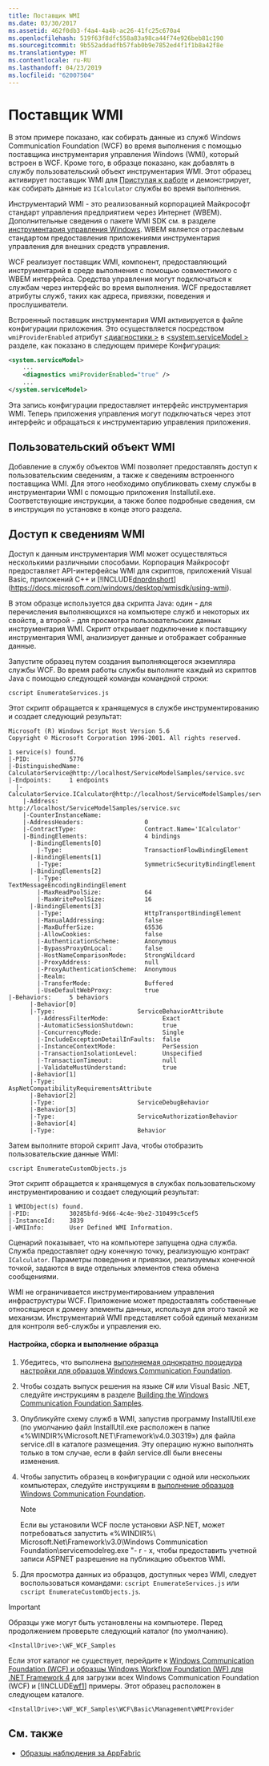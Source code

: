 ```yaml
---
title: Поставщик WMI
ms.date: 03/30/2017
ms.assetid: 462f0db3-f4a4-4a4b-ac26-41fc25c670a4
ms.openlocfilehash: 519f63f8dfc558a83a98ca44f74e926beb81c190
ms.sourcegitcommit: 9b552addadfb57fab0b9e7852ed4f1f1b8a42f8e
ms.translationtype: MT
ms.contentlocale: ru-RU
ms.lasthandoff: 04/23/2019
ms.locfileid: "62007504"
---
```

# <a name="wmi-provider"></a>Поставщик WMI
В этом примере показано, как собирать данные из служб Windows Communication Foundation (WCF) во время выполнения с помощью поставщика инструментария управления Windows (WMI), который встроен в WCF. Кроме того, в образце показано, как добавлять в службу пользовательский объект инструментария WMI. Этот образец активирует поставщик WMI для [Приступая к работе](../../../../docs/framework/wcf/samples/getting-started-sample.md) и демонстрирует, как собирать данные из `ICalculator` службы во время выполнения.  
  
 Инструментарий WMI - это реализованный корпорацией Майкрософт стандарт управления предприятием через Интернет (WBEM). Дополнительные сведения о пакете WMI SDK см. в разделе [инструментария управления Windows](/windows/desktop/WmiSdk/wmi-start-page). WBEM является отраслевым стандартом предоставления приложениями инструментария управления для внешних средств управления.  
  
 WCF реализует поставщик WMI, компонент, предоставляющий инструментарий в среде выполнения с помощью совместимого с WBEM интерфейса. Средства управления могут подключаться к службам через интерфейс во время выполнения. WCF предоставляет атрибуты служб, таких как адреса, привязки, поведения и прослушиватели.  
  
 Встроенный поставщик инструментария WMI активируется в файле конфигурации приложения. Это осуществляется посредством `wmiProviderEnabled` атрибут [ \<диагностики >](../../../../docs/framework/configure-apps/file-schema/wcf/diagnostics.md) в [ \<system.serviceModel >](../../../../docs/framework/configure-apps/file-schema/wcf/system-servicemodel.md) разделе, как показано в следующем примере Конфигурация:  
  
```xml  
<system.serviceModel>  
    ...  
    <diagnostics wmiProviderEnabled="true" />  
    ...  
</system.serviceModel>  
```  
  
 Эта запись конфигурации предоставляет интерфейс инструментария WMI. Теперь приложения управления могут подключаться через этот интерфейс и обращаться к инструментарию управления приложения.  
  
## <a name="custom-wmi-object"></a>Пользовательский объект WMI  
 Добавление в службу объектов WMI позволяет предоставлять доступ к пользовательским сведениям, а также к сведениям встроенного поставщика WMI. Для этого необходимо опубликовать схему службы в инструментарии WMI с помощью приложения Installutil.exe. Соответствующие инструкции, а также более подробные сведения, см в инструкция по установке в конце этого раздела.  
  
## <a name="accessing-wmi-information"></a>Доступ к сведениям WMI  
 Доступ к данным инструментария WMI может осуществляться несколькими различными способами. Корпорация Майкрософт предоставляет API-интерфейсы WMI для скриптов, приложений Visual Basic, приложений C++ и [!INCLUDE[dnprdnshort](../../../../includes/dnprdnshort-md.md)] (https://docs.microsoft.com/windows/desktop/wmisdk/using-wmi).  
  
 В этом образце используется два скрипта Java: один - для перечисления выполняющихся на компьютере служб и некоторых их свойств, а второй - для просмотра пользовательских данных инструментария WMI. Скрипт открывает подключение к поставщику инструментария WMI, анализирует данные и отображает собранные данные.  
  
 Запустите образец путем создания выполняющегося экземпляра службы WCF. Во время работы службы выполните каждый из скриптов Java с помощью следующей команды командной строки:  
  
```  
cscript EnumerateServices.js  
```  
  
 Этот скрипт обращается к хранящемуся в службе инструментированию и создает следующий результат:  
  
```  
Microsoft (R) Windows Script Host Version 5.6  
Copyright © Microsoft Corporation 1996-2001. All rights reserved.  
  
1 service(s) found.  
|-PID:           5776  
|-DistinguishedName:  CalculatorService@http://localhost/ServiceModelSamples/service.svc  
|-Endpoints:     1 endpoints  
  |-CalculatorService.ICalculator@http://localhost/ServiceModelSamples/service.svc  
    |-Address:                        http://localhost/ServiceModelSamples/service.svc  
    |-CounterInstanceName:  
    |-AddressHeaders:                 0  
    |-ContractType:                   Contract.Name='ICalculator'  
    |-BindingElements:                4 bindings  
      |-BindingElements[0]  
        |-Type:                       TransactionFlowBindingElement  
      |-BindingElements[1]  
        |-Type:                       SymmetricSecurityBindingElement  
      |-BindingElements[2]  
        |-Type:                       TextMessageEncodingBindingElement  
        |-MaxReadPoolSize:            64  
        |-MaxWritePoolSize:           16  
      |-BindingElements[3]  
        |-Type:                       HttpTransportBindingElement  
        |-ManualAddressing:           false  
        |-MaxBufferSize:              65536  
        |-AllowCookies:               false  
        |-AuthenticationScheme:       Anonymous  
        |-BypassProxyOnLocal:         false  
        |-HostNameComparisonMode:     StrongWildcard  
        |-ProxyAddress:               null  
        |-ProxyAuthenticationScheme:  Anonymous  
        |-Realm:  
        |-TransferMode:               Buffered  
        |-UseDefaultWebProxy:         true  
|-Behaviors:     5 behaviors  
      |-Behavior[0]  
      |-Type:                       ServiceBehaviorAttribute  
        |-AddressFilterMode:               Exact  
        |-AutomaticSessionShutdown:        true  
        |-ConcurrencyMode:                 Single  
        |-IncludeExceptionDetailInFaults:  false  
        |-InstanceContextMode:             PerSession  
        |-TransactionIsolationLevel:       Unspecified  
        |-TransactionTimeout:              null  
        |-ValidateMustUnderstand:          true  
      |-Behavior[1]  
      |-Type:                       AspNetCompatibilityRequirementsAttribute  
      |-Behavior[2]  
      |-Type:                       ServiceDebugBehavior  
      |-Behavior[3]  
      |-Type:                       ServiceAuthorizationBehavior  
      |-Behavior[4]  
      |-Type:                       Behavior  
```  
  
 Затем выполните второй скрипт Java, чтобы отобразить пользовательские данные WMI:  
  
```  
cscript EnumerateCustomObjects.js  
```  
  
 Этот скрипт обращается к хранящемуся в службах пользовательскому инструментированию и создает следующий результат:  
  
```  
1 WMIObject(s) found.  
|-PID:           30285bfd-9d66-4c4e-9be2-310499c5cef5  
|-InstanceId:    3839  
|-WMIInfo:       User Defined WMI Information.  
```  
  
 Сценарий показывает, что на компьютере запущена одна служба. Служба предоставляет одну конечную точку, реализующую контракт `ICalculator`. Параметры поведения и привязки, реализуемых конечной точкой, задаются в виде отдельных элементов стека обмена сообщениями.  
  
 WMI не ограничивается инструментированием управления инфраструктуры WCF. Приложение может предоставлять собственные относящиеся к домену элементы данных, используя для этого такой же механизм. Инструментарий WMI представляет собой единый механизм для контроля веб-службы и управления ею.  
  
#### <a name="to-set-up-build-and-run-the-sample"></a>Настройка, сборка и выполнение образца  
  
1. Убедитесь, что выполнена [выполняемая однократно процедура настройки для образцов Windows Communication Foundation](../../../../docs/framework/wcf/samples/one-time-setup-procedure-for-the-wcf-samples.md).  
  
2. Чтобы создать выпуск решения на языке C# или Visual Basic .NET, следуйте инструкциям в разделе [Building the Windows Communication Foundation Samples](../../../../docs/framework/wcf/samples/building-the-samples.md).  
  
3. Опубликуйте схему служб в WMI, запустив программу InstallUtil.exe (по умолчанию файл InstallUtil.exe расположен в папке «%WINDIR%\Microsoft.NET\Framework\v4.0.30319») для файла service.dll в каталоге размещения. Эту операцию нужно выполнять только в том случае, если в файл service.dll были внесены изменения.
  
4. Чтобы запустить образец в конфигурации с одной или нескольких компьютерах, следуйте инструкциям в [выполнение образцов Windows Communication Foundation](../../../../docs/framework/wcf/samples/running-the-samples.md).  
  
    > [!NOTE]
    >  Если вы установили WCF после установки ASP.NET, может потребоваться запустить «%WINDIR%\ Microsoft.Net\Framework\v3.0\Windows Communication Foundation\servicemodelreg.exe "- r - x, чтобы предоставить учетной записи ASPNET разрешение на публикацию объектов WMI.  
  
5. Для просмотра данных из образцов, доступных через WMI, следует воспользоваться командами: `cscript EnumerateServices.js` или `cscript EnumerateCustomObjects.js`.  
  
> [!IMPORTANT]
>  Образцы уже могут быть установлены на компьютере. Перед продолжением проверьте следующий каталог (по умолчанию).  
>   
>  `<InstallDrive>:\WF_WCF_Samples`  
>   
>  Если этот каталог не существует, перейдите к [Windows Communication Foundation (WCF) и образцы Windows Workflow Foundation (WF) для .NET Framework 4](https://go.microsoft.com/fwlink/?LinkId=150780) для загрузки всех Windows Communication Foundation (WCF) и [!INCLUDE[wf1](../../../../includes/wf1-md.md)] примеры. Этот образец расположен в следующем каталоге.  
>   
>  `<InstallDrive>:\WF_WCF_Samples\WCF\Basic\Management\WMIProvider`  
  
## <a name="see-also"></a>См. также

- [Образцы наблюдения за AppFabric](https://go.microsoft.com/fwlink/?LinkId=193959)

